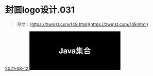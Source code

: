 <!--yml
category: 未分类
date: 0001-01-01 00:00:00
-->

# 封面logo设计.031

> 原文：[https://zwmst.com/149.html](https://zwmst.com/149.html)

   [ <time datetime="2021-08-12T09:21:31+08:00"> 2021-08-12 </time> ](https://zwmst.com/%e5%b0%81%e9%9d%a2logo%e8%ae%be%e8%ae%a1-031)  [![](img/b0c3da62dc1ecf77bf2a13be37f2bdb9.png)](https://zwmst.com/wp-content/uploads/2021/08/1628731291-be42b2dc3db83c7.jpeg)